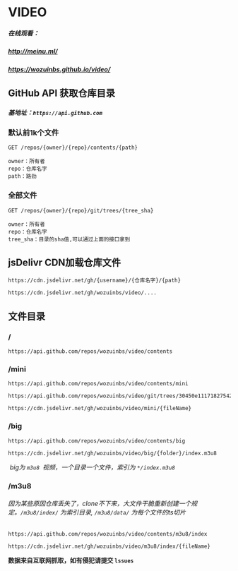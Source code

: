 # VIDEO

##### 在线观看：
##### http://meinu.ml/          
##### https://wozuinbs.github.io/video/



## GitHub API  获取仓库目录

#####  基地址：`https://api.github.com`

### 默认前1k个文件

```
GET /repos/{owner}/{repo}/contents/{path}

owner：所有者
repo：仓库名字
path：路劲
```

### 全部文件

```
GET /repos/{owner}/{repo}/git/trees/{tree_sha}

owner：所有者
repo：仓库名字
tree_sha：目录的sha值,可以通过上面的接口拿到
```



## jsDelivr CDN加载仓库文件

```
https://cdn.jsdelivr.net/gh/{username}/{仓库名字}/{path}
```

```
https://cdn.jsdelivr.net/gh/wozuinbs/video/....
```



## 文件目录

### /

```
https://api.github.com/repos/wozuinbs/video/contents
```

### /mini

```
https://api.github.com/repos/wozuinbs/video/contents/mini
```

```
https://api.github.com/repos/wozuinbs/video/git/trees/30450e11171827542c972cf1568369b6f9a2ea6b
```

```
https://cdn.jsdelivr.net/gh/wozuinbs/video/mini/{fileName}
```

### /big

```
https://api.github.com/repos/wozuinbs/video/contents/big
```

```
https://cdn.jsdelivr.net/gh/wozuinbs/video/big/{folder}/index.m3u8
```

​        *big为 `m3u8 `视频，一个目录一个文件，索引为 `*/index.m3u8`*

### /m3u8

######    因为某些原因仓库丢失了，clone不下来，大文件干脆重新创建一个规定。`/m3u8/index/` 为索引目录, `/m3u8/data/` 为每个文件的ts切片

```
https://api.github.com/repos/wozuinbs/video/contents/m3u8/index
```

```
https://cdn.jsdelivr.net/gh/wozuinbs/video/m3u8/index/{fileName}
```



**数据来自互联网抓取，如有侵犯请提交  `lssues`**

